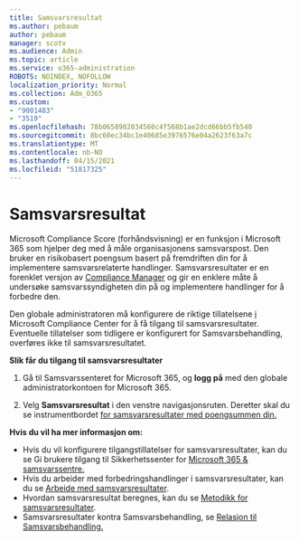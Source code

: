```yaml
---
title: Samsvarsresultat
ms.author: pebaum
author: pebaum
manager: scotv
ms.audience: Admin
ms.topic: article
ms.service: o365-administration
ROBOTS: NOINDEX, NOFOLLOW
localization_priority: Normal
ms.collection: Adm_O365
ms.custom:
- "9001483"
- "3519"
ms.openlocfilehash: 78b0658902034560c4f568b1ae2dcd66bb5fb540
ms.sourcegitcommit: 8bc60ec34bc1e40685e3976576e04a2623f63a7c
ms.translationtype: MT
ms.contentlocale: nb-NO
ms.lasthandoff: 04/15/2021
ms.locfileid: "51817325"
---
```

# <a name="compliance-score"></a>Samsvarsresultat

Microsoft Compliance Score (forhåndsvisning) er en funksjon i Microsoft 365 som hjelper deg med å måle organisasjonens samsvarspost. Den bruker en risikobasert poengsum basert på fremdriften din for å implementere samsvarsrelaterte handlinger.   Samsvarsresultater er en forenklet versjon av [Compliance Manager](https://docs.microsoft.com/microsoft-365/compliance/compliance-manager-overview) og gir en enklere måte å undersøke samsvarssyndigheten din på og implementere handlinger for å forbedre den. 

Den globale administratoren må konfigurere de riktige tillatelsene [i](https://docs.microsoft.com/microsoft-365/security/office-365-security/permissions-in-the-security-and-compliance-center) Microsoft Compliance Center for å få tilgang til samsvarsresultater.  Eventuelle tillatelser som tidligere er konfigurert for Samsvarsbehandling, overføres ikke til samsvarsresultatet.

**Slik får du tilgang til samsvarsresultater**

1. Gå til Samsvarssenteret for Microsoft 365, og **logg på** med den globale administratorkontoen for Microsoft 365.

2. Velg **Samsvarsresultat** i den venstre navigasjonsruten. Deretter skal du se instrumentbordet [for samsvarsresultater med poengsummen din.](https://docs.microsoft.com/microsoft-365/compliance/compliance-score-setup#understand-the-compliance-score-dashboard)
 

**Hvis du vil ha mer informasjon om:**

- Hvis du vil konfigurere tilgangstillatelser for samsvarsresultater, kan du se Gi brukere tilgang til Sikkerhetssenter for [Microsoft 365 & samsvarssentre.](https://docs.microsoft.com/microsoft-365/security/office-365-security/grant-access-to-the-security-and-compliance-center)
- Hvis du arbeider med forbedringshandlinger i samsvarsresultater, kan du se  [Arbeide med samsvarsresultater](https://docs.microsoft.com/microsoft-365/compliance/working-with-compliance-score).
- Hvordan samsvarsresultat beregnes, kan du se [Metodikk for samsvarsresultater](https://docs.microsoft.com/microsoft-365/compliance/compliance-score-methodology).
- Samsvarsresultater kontra Samsvarsbehandling, se [Relasjon til Samsvarsbehandling.](https://docs.microsoft.com/microsoft-365/compliance/compliance-score#relationship-to-compliance-manager)


